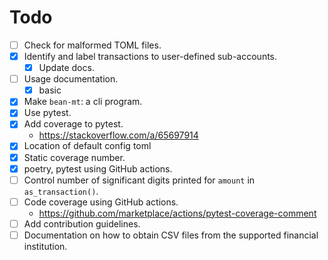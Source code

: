 # Todo

* [ ] Check for malformed TOML files.
* [x] Identify and label transactions to user-defined sub-accounts.
    * [x] Update docs.
* [ ] Usage documentation.
    * [x] basic
* [x] Make `bean-mt`: a cli program.
* [x] Use pytest.
* [x] Add coverage to pytest.
    * https://stackoverflow.com/a/65697914
* [x] Location of default config toml
* [x] Static coverage number.
* [x] poetry, pytest using GitHub actions.
* [ ] Control number of significant digits printed for `amount` in `as_transaction()`.
* [ ] Code coverage using GitHub actions.
    * https://github.com/marketplace/actions/pytest-coverage-comment
* [ ] Add contribution guidelines.
* [ ] Documentation on how to obtain CSV files from the supported financial institution.
